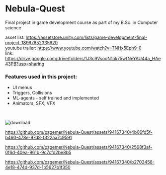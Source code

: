 # Nebula-Quest
Final project in game development course as part of my B.Sc. in Computer science

asset list: https://assetstore.unity.com/lists/game-development-final-project-18967652335620
<br/>
youtube trailer: https://www.youtube.com/watch?v=TNHx5Eph9-0
<br/>
link: https://drive.google.com/drive/folders/1J3c9VsooN1ak75wfNeYAU44a_HAe43PB?usp=sharing
<h3>Features used in this project:</h3>
<ul>
  <li>UI menus</li>
  <li>Triggers, Collisions</li>
  <li>ML-agents - self trained and implemented</li>
  <li>Animators, SFX, VFX</li>
</ul>
<br/>

![download](https://github.com/ozgemer/Nebula-Quest/assets/94167340/ae87b6cb-a270-486c-bc8e-a87b11b1264a)


https://github.com/ozgemer/Nebula-Quest/assets/94167340/4b06fd5f-b460-478e-97d8-f322aa7c9591

https://github.com/ozgemer/Nebula-Quest/assets/94167340/2568f3af-0f6d-40ea-961b-9c7cfd2be8b5

https://github.com/ozgemer/Nebula-Quest/assets/94167340/b2703458-4e18-474d-937d-1b5627b1f350
